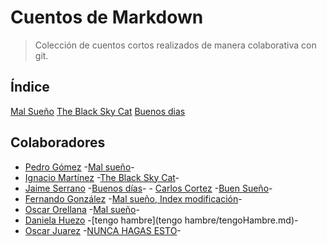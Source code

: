 # Cuentos de Markdown

> Colección de cuentos cortos realizados de manera colaborativa con git.

## Índice

[Mal Sueño](mal-suenio/index.md)
[The Black Sky Cat](black-sky-cat/index.md)
[Buenos dias](mal-suenio/story1.md)

## Colaboradores

- [Pedro Gómez](https://github.com/petrlr14) -[Mal sueño](mal-suenio/index.md)-
- [Ignacio Martínez](https://github.com/RIMP-19) -[The Black Sky Cat](black-sky-cat/index.md)-
- [Jaime Serrano](https://github.com/JaimeSerrano15) -[Buenos días](mal-suenio/story1)-
- [Carlos Cortez](https://github.com/petrlr14) -[Buen Sueño](buen-suenio/index.md)-
- [Fernando González](https://github.com/batarse1) -[Mal sueño, Index modificación](mal-suenio/index.md)-
- [Oscar Orellana](https://github.com/00252819) -[Mal sueño](mal-suenio/seFue.md)-
- [Daniela Huezo](https://github.com/irenehl) -[tengo hambre](tengo hambre/tengoHambre.md)-
- [Oscar Juarez](https://github.com/juarezgonz02) -[NUNCA HAGAS ESTO](al-suenio/noLoHagaCompa.md)-